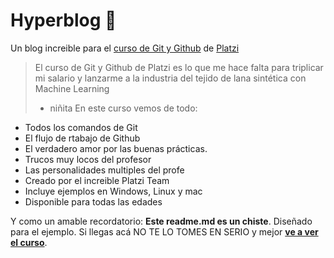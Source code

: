 # Hyperblog 💚
Un blog increible para el [curso de Git y Github](https://platzi.com/r/cesar-morales649390/) de [Platzi](https://platzi.com/r/cesar-morales649390/)
> El curso de Git y Github de Platzi es lo que me hace falta para triplicar mi salario y lanzarme a la industria del tejido de lana sintética con Machine Learning
> - niñita
En este curso vemos de todo:
* Todos los comandos de Git
* El flujo de rtabajo de Github
* El verdadero amor por las buenas prácticas.
* Trucos muy locos del profesor
* Las personalidades multiples del profe
* Creado por el increible Platzi Team
* Incluye ejemplos en Windows, Linux y mac
* Disponible para todas las edades

Y como un amable recordatorio: **Este readme.md es un chiste**. Diseñado para el ejemplo. Si llegas acá NO TE LO TOMES EN SERIO y mejor [**ve a ver el curso**](https://platzi.com/r/cesar-morales649390/).
